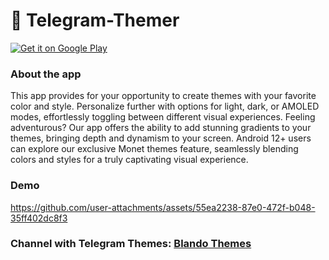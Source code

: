 # :art: Telegram-Themer

[![Get it on Google Play](https://lh3.googleusercontent.com/q1k2l5CwMV31JdDXcpN4Ey7O43PxnjAuZBTmcHEwQxVuv_2wCE2gAAQMWxwNUC2FYEOnYgFPOpw6kmHJWuEGeIBLTj9CuxcOEeU8UXyzWJq4NJM3lg=s0)](https://play.google.com/store/apps/details?id=com.therxmv.telegramthemer)

### About the app
This app provides for your opportunity to create themes with your favorite color and style. 
Personalize further with options for light, dark, or AMOLED modes, effortlessly toggling between different visual experiences. Feeling adventurous? Our app offers the ability to add stunning gradients to your themes, bringing depth and dynamism to your screen.
Android 12+ users can explore our exclusive Monet themes feature, seamlessly blending colors and styles for a truly captivating visual experience.

### Demo
https://github.com/user-attachments/assets/55ea2238-87e0-472f-b048-35ff402dc8f3

### Channel with Telegram Themes: [Blando Themes](https://t.me/BlandoThemes)
